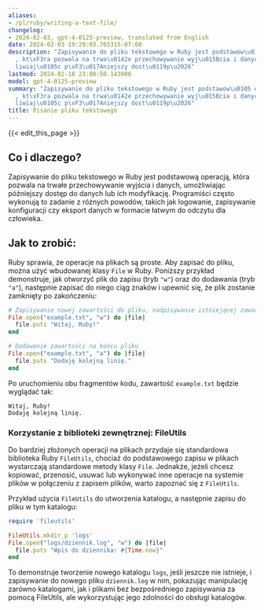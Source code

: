 ```yaml
---
aliases:
- /pl/ruby/writing-a-text-file/
changelog:
- 2024-02-03, gpt-4-0125-preview, translated from English
date: 2024-02-03 19:29:03.765315-07:00
description: "Zapisywanie do pliku tekstowego w Ruby jest podstawow\u0105 operacj\u0105\
  , kt\xF3ra pozwala na trwa\u0142e przechowywanie wyj\u015Bcia i danych, umo\u017C\
  liwiaj\u0105c p\xF3\u017Aniejszy dost\u0119p\u2026"
lastmod: 2024-02-18 23:08:50.143906
model: gpt-4-0125-preview
summary: "Zapisywanie do pliku tekstowego w Ruby jest podstawow\u0105 operacj\u0105\
  , kt\xF3ra pozwala na trwa\u0142e przechowywanie wyj\u015Bcia i danych, umo\u017C\
  liwiaj\u0105c p\xF3\u017Aniejszy dost\u0119p\u2026"
title: Pisanie pliku tekstowego
---
```


{{< edit_this_page >}}

## Co i dlaczego?
Zapisywanie do pliku tekstowego w Ruby jest podstawową operacją, która pozwala na trwałe przechowywanie wyjścia i danych, umożliwiając późniejszy dostęp do danych lub ich modyfikację. Programiści często wykonują to zadanie z różnych powodów, takich jak logowanie, zapisywanie konfiguracji czy eksport danych w formacie łatwym do odczytu dla człowieka.

## Jak to zrobić:
Ruby sprawia, że operacje na plikach są proste. Aby zapisać do pliku, można użyć wbudowanej klasy `File` w Ruby. Poniższy przykład demonstruje, jak otworzyć plik do zapisu (tryb `"w"`) oraz do dodawania (tryb `"a"`), następnie zapisać do niego ciąg znaków i upewnić się, że plik zostanie zamknięty po zakończeniu:

```ruby
# Zapisywanie nowej zawartości do pliku, nadpisywanie istniejącej zawartości
File.open("example.txt", "w") do |file|
  file.puts "Witaj, Ruby!"
end

# Dodawanie zawartości na końcu pliku
File.open("example.txt", "a") do |file|
  file.puts "Dodaję kolejną linię."
end
```
Po uruchomieniu obu fragmentów kodu, zawartość `example.txt` będzie wyglądać tak:
```
Witaj, Ruby!
Dodaję kolejną linię.
```

### Korzystanie z biblioteki zewnętrznej: FileUtils
Do bardziej złożonych operacji na plikach przydaje się standardowa biblioteka Ruby `FileUtils`, chociaż do podstawowego zapisu w plikach wystarczają standardowe metody klasy `File`. Jednakże, jeżeli chcesz kopiować, przenosić, usuwać lub wykonywać inne operacje na systemie plików w połączeniu z zapisem plików, warto zapoznać się z `FileUtils`.

Przykład użycia `FileUtils` do utworzenia katalogu, a następnie zapisu do pliku w tym katalogu:
```ruby
require 'fileutils'

FileUtils.mkdir_p 'logs'
File.open("logs/dziennik.log", "w") do |file|
  file.puts "Wpis do dziennika: #{Time.now}"
end
```

To demonstruje tworzenie nowego katalogu `logs`, jeśli jeszcze nie istnieje, i zapisywanie do nowego pliku `dziennik.log` w nim, pokazując manipulację zarówno katalogami, jak i plikami bez bezpośredniego zapisywania za pomocą FileUtils, ale wykorzystując jego zdolności do obsługi katalogów.
